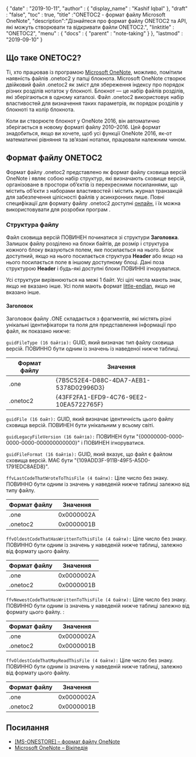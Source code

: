 {
  "date" : "2019-10-11",
  "author" : {
    "display_name" : "Kashif Iqbal"
},
  "draft" : "false",
  "toc" : true,
  "title" :"ONETOC2 - формат файлу Microsoft OneNote",
  "description":"Дізнайтеся про формат файлу ONETOC2 та API, які можуть створювати та відкривати файли ONETOC2.",
  "linktitle" : "ONETOC2",
  "menu" : {
    "docs" : {
      "parent" : "note-taking"
}
},
  "lastmod" : "2019-09-10"
}

## Що таке ONETOC2? ##

Ті, хто працював із програмою [Microsoft OneNote](https://products.office.com/en-us/onenote/digital-note-taking-app), можливо, помітили наявність файлів .onetoc2 у папці блокнота. Microsoft OneNote створює двійковий файл .onetoc2 як зміст для збереження індексу про порядок різних розділів нотаток у блокноті. Блокнот — це набір файлів розділів, які зберігаються в одному каталозі. Файл .onetoc2 використовує набір властивостей для визначення таких параметрів, як порядок розділів у блокноті та колір блокнота.

Коли ви створюєте блокнот у OneNote 2016, він автоматично зберігається в новому форматі файлу 2010–2016. Цей формат знадобиться, якщо ви хочете, щоб усі функції OneNote 2016, як-от математичні рівняння та зв’язані нотатки, працювали належним чином.

## Формат файлу ONETOC2 ##

Формат файлу .onetoc2 представлено як формат файлу сховища версій OneNote і являє собою набір структур, які визначають сховище версій, організоване в простори об’єктів із перехресними посиланнями, що містить об’єкти з наборами властивостей і містить журнал транзакцій для забезпечення цілісності файлів у асинхронних пише. Повні специфікації для формату файлу .onetoc2 доступні [онлайн](https://msdn.microsoft.com/en-us/library/dd951288(v#office.12).aspx), і їх можна використовувати для розробки програм .

### Структура файлу ###

Файл сховища версій ПОВИНЕН починатися зі структури **Заголовка**. Залишок файлу розділено на блоки байтів, де розмір і структура кожного блоку вказуються полем, яке посилається на нього. Блок доступний, якщо на нього посилається структура **Header** або якщо на нього посилається поле в іншому доступному блоці. Дані поза структурою **Header** і будь-які доступні блоки ПОВИННІ ігноруватися.

Усі структури вирівнюються на межі 1 байт. Усі цілі числа мають знак, якщо не вказано інше. Усі поля мають формат [little-endian](https://msdn.microsoft.com/en-us/library/dd773246(v#office.12).aspx#gt_079478cb-f4c5-4ce5-b72b-2144da5d2ce7), якщо не вказано інше.

#### Заголовок ####

Заголовок файлу .ONE складається з фрагментів, які містять різні унікальні ідентифікатори та поля для представлення інформації про файл, як показано нижче:

`guidFileType (16 байтів):` GUID, який визначає тип файлу сховища версій. ПОВИННО бути одним із значень із наведеної нижче таблиці.

|Формат файлу|Значення
--- | --- |
|.one|{7B5C52E4-D88C-4DA7-AEB1-5378D02996D3}
|.onetoc2|{43FF2FA1-EFD9-4C76-9EE2-10EA5722765F}

`guidFile (16 байт):` GUID, який визначає ідентичність цього файлу сховища версій. ПОВИНЕН бути унікальним у всьому світі.

`guidLegacyFileVersion (16 байтів):` ПОВИНЕН бути "{00000000-0000-0000-0000-000000000000}" і ПОВИНЕН ігноруватися.

`guidFileFormat (16 байтів):` GUID, який вказує, що файл є файлом сховища версій. МАЄ бути "{109ADD3F-911B-49F5-A5D0-1791EDC8AED8}".

`ffvLastCodeThatWroteToThisFile (4 байти):` Ціле число без знаку. ПОВИННО бути одним із значень у наведеній нижче таблиці залежно від типу файлу.

|Формат файлу|Значення
--- | --- |
|.one|0x0000002A
|.onetoc2|0x0000001B

`ffvOldestCodeThatHasWrittenToThisFile (4 байти):` Ціле число без знаку. ПОВИННО бути одним із значень у наведеній нижче таблиці, залежно від формату цього файлу.


|Формат файлу|Значення
--- | --- |
|.one|0x0000002A
|.onetoc2|0x0000001B

`ffvNewestCodeThatHasWrittenToThisFile (4 байти):` Ціле число без знаку. ПОВИННО бути одним із значень у наведеній нижче таблиці залежно від формату цього файлу.
:


|Формат файлу|Значення
--- | --- |
|.one|0x0000002A
|.onetoc2|0x0000001B

`ffvOldestCodeThatMayReadThisFile (4 байти):` Ціле число без знаку. ПОВИННО бути одним із значень у наведеній нижче таблиці, залежно від формату цього файлу.


|Формат файлу|Значення
--- | --- |
|.one|0x0000002A
|.onetoc2|0x0000001B

## Посилання ##

* [[MS-ONESTORE] – формат файлу OneNote](https://msdn.microsoft.com/en-us/library/dd951288(v#office.12).aspx)
* [Microsoft OneNote – Вікіпедія](https://en.wikipedia.org/wiki/Microsoft_OneNote#References)


